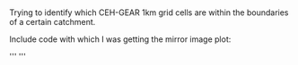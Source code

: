 ###

Trying to identify which CEH-GEAR 1km grid cells are within the boundaries of a certain catchment. 

Include code with which I was getting the mirror image plot:

'''
'''
